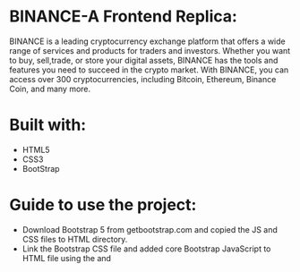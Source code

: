 # BINANCE-A Frontend Replica:
BINANCE is a leading cryptocurrency exchange platform that offers a wide range of services and products for traders and investors. Whether you want to buy,
sell,trade, or store your digital assets, BINANCE has the tools and features you need to succeed in the crypto market. With BINANCE, you can access over 300 
cryptocurrencies, including Bitcoin, Ethereum, Binance Coin, and many more.
        
# Built with:
- HTML5
- CSS3
- BootStrap

# Guide to use the project: 
- Download Bootstrap 5 from getbootstrap.com and copied the JS and CSS files to HTML directory.
- Link the Bootstrap CSS file and added core Bootstrap JavaScript to HTML file using the <link> and <script> tags.
- Use the Bootstrap grid system to create a responsive layout for website with rows and columns.
- Add a navigation bar, a jumbotron, a footer and some content to my website using Bootstrap components and custom CSS.
- Test the website on different devices and browsers to ensure it looked good and worked well.

# Things I've mastered with this project:
- Advanced responsive design concepts (responsive images).
- Writing globally used CSS mixins with breakpoints for media queries.
- Browser support concepts
